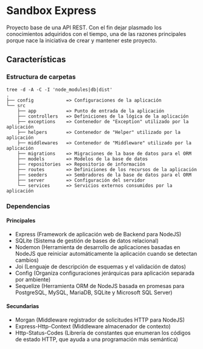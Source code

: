 # Sandbox Express

Proyecto base de una API REST. Con el fin dejar plasmado los conocimientos adquiridos con el tiempo, una de las razones principales porque nace la iniciativa de crear y mantener este proyecto.

## Características

### Estructura de carpetas

```
tree -d -A -C -I 'node_modules|db|dist'
.
├── config            => Configuraciones de la aplicación
└── src
    ├── app           => Punto de entrada de la aplicación
    ├── controllers   => Definiciones de la lógica de la aplicación
    ├── exceptions    => Contenedor de "Exception" utilizado por la aplicación
    ├── helpers       => Contenedor de "Helper" utilizado por la aplicación
    ├── middlewares   => Contenedor de "Middleware" utilizado por la aplicación
    ├── migrations    => Migraciones de la base de datos para el ORM
    ├── models        => Modelos de la base de datos
    ├── repositories  => Repositorio de información
    ├── routes        => Definiciones de los recursos de la aplicación
    ├── seeders       => Sembradores de la base de datos para el ORM
    ├── server        => Configuración del servidor
    └── services      => Servicios externos consumidos por la aplicación
```

### Dependencias

#### Principales

- Express (Framework de aplicación web de Backend para NodeJS)
- SQLite (Sistema de gestión de bases de datos relacional)
- Nodemon (Herramienta de desarrollo de aplicaciones basadas en NodeJS que reiniciar automáticamente la aplicación cuando se detectan cambios)
- Joi (Lenguaje de descripción de esquemas y el validación de datos)
- Config (Organiza configuraciones jerárquicas para aplicación separada por ambiente)
- Sequelize (Herramienta ORM de NodeJS basada en promesas para PostgreSQL, MySQL, MariaDB, SQLite y Microsoft SQL Server)

#### Secundarias

- Morgan (Middleware registrador de solicitudes HTTP para NodeJS)
- Express-Http-Context (Middleware almacenador de contexto)
- Http-Status-Codes (Librería de constantes que enumeran los códigos de estado HTTP, que ayuda a una programación más semántica)
